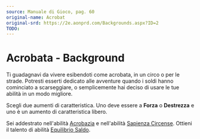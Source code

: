 ```yaml
---
source: Manuale di Gioco, pag. 60
original-name: Acrobat
original-srd: https://2e.aonprd.com/Backgrounds.aspx?ID=2
TODO:
---
```


# Acrobata - Background

Ti guadagnavi da vivere esibendoti come acrobata, in un circo o per le strade.
Potresti esserti dedicato alle avventure quando i soldi hanno cominciato a
scarseggiare, o semplicemente hai deciso di usare le tue abilità in un modo
migliore.

Scegli due aumenti di caratteristica. Uno deve essere a **Forza** o
**Destrezza** e uno è un aumento di caratteristica libero.

Sei addestrato nell'abilità [Acrobazia](/abilita/acrobazia) e nell'abilità
[Sapienza Circense](/abilita/sapienza). Ottieni il talento di abilità
[Equilibrio Saldo](/talenti/generici/equilibrio-saldo).
